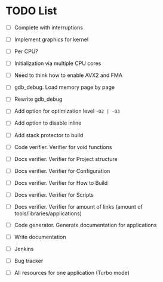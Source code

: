 TODO List
=========

- [ ] Complete with interruptions
- [ ] Implement graphics for kernel
- [ ] Per CPU?
- [ ] Initialization via multiple CPU cores
- [ ] Need to think how to enable AVX2 and FMA
- [ ] gdb_debug. Load memory page by page
- [ ] Rewrite gdb_debug

- [ ] Add option for optimization level `-O2 | -O3`
- [ ] Add option to disable inline
- [ ] Add stack protector to build
- [ ] Code verifier. Verifier for void functions
- [ ] Docs verifier. Verifier for Project structure
- [ ] Docs verifier. Verifier for Configuration
- [ ] Docs verifier. Verifier for How to Build
- [ ] Docs verifier. Verifier for Scripts
- [ ] Docs verifier. Verifier for amount of links (amount of tools/libraries/applications)
- [ ] Code generator. Generate documentation for applications
- [ ] Write documentation
- [ ] Jenkins
- [ ] Bug tracker
- [ ] All resources for one application (Turbo mode)
